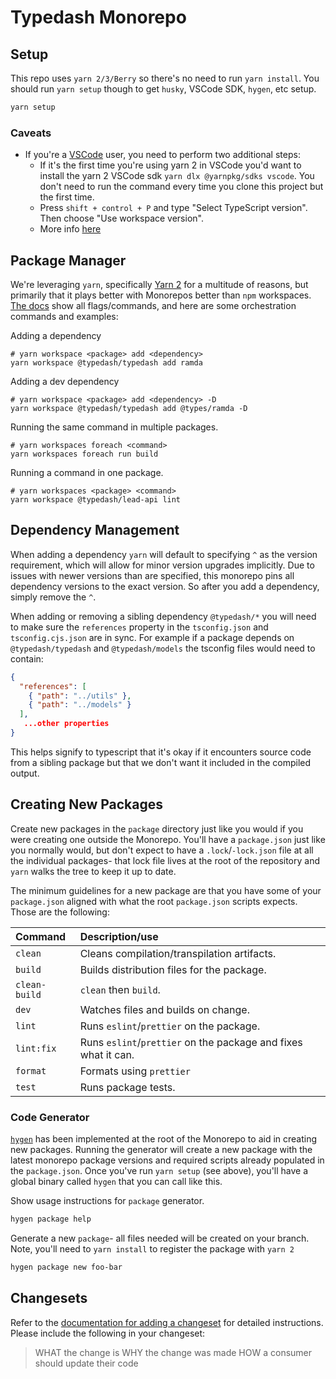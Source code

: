# Typedash Monorepo

## Setup

This repo uses `yarn 2/3/Berry` so there's no need to run `yarn install`. You should run `yarn setup` though to get `husky`, VSCode SDK, `hygen`, etc setup.

```sh
yarn setup
```

### Caveats

- If you're a [VSCode](https://code.visualstudio.com/) user, you need to perform two additional steps:
  - If it's the first time you're using yarn 2 in VSCode you'd want to install the yarn 2 VSCode sdk `yarn dlx @yarnpkg/sdks vscode`. You don't need to run the command every time you clone this project but the first time.
  - Press `shift + control + P` and type "Select TypeScript version". Then choose "Use workspace version".
  - More info [here](https://yarnpkg.com/getting-started/editor-sdks#vscode)

## Package Manager

We're leveraging `yarn`, specifically [Yarn 2](https://dev.to/arcanis/introducing-yarn-2-4eh1) for a multitude of reasons, but primarily that it plays better with Monorepos better than `npm` workspaces. [The docs](https://yarnpkg.com/cli/workspace) show all flags/commands, and here are some orchestration commands and examples:

Adding a dependency

```
# yarn workspace <package> add <dependency>
yarn workspace @typedash/typedash add ramda
```

Adding a dev dependency

```
# yarn workspace <package> add <dependency> -D
yarn workspace @typedash/typedash add @types/ramda -D
```

Running the same command in multiple packages.

```
# yarn workspaces foreach <command>
yarn workspaces foreach run build
```

Running a command in one package.

```
# yarn workspaces <package> <command>
yarn workspace @typedash/lead-api lint
```

## Dependency Management

When adding a dependency `yarn` will default to specifying `^` as the version requirement, which will allow for minor version upgrades implicitly. Due to issues with newer versions than are specified, this monorepo pins all dependency versions to the exact version. So after you add a dependency, simply remove the `^`.

When adding or removing a sibling dependency `@typedash/*` you will need to make sure the `references` property in the `tsconfig.json` and `tsconfig.cjs.json` are in sync. For example if a package depends on `@typedash/typedash` and `@typedash/models` the tsconfig files would need to contain:

```json
{
  "references": [
    { "path": "../utils" },
    { "path": "../models" }
  ],
   ...other properties
}
```

This helps signify to typescript that it's okay if it encounters source code from a sibling package but that we
don't want it included in the compiled output.

## Creating New Packages

Create new packages in the `package` directory just like you would if you were creating one outside the Monorepo. You'll have a `package.json` just like you normally would, but don't expect to have a `.lock`/`-lock.json` file at all the individual packages- that lock file lives at the root of the repository and `yarn` walks the tree to keep it up to date.

The minimum guidelines for a new package are that you have some of your `package.json` aligned with what the root `package.json` scripts expects. Those are the following:

| Command       | Description/use                                                |
| :------------ | :------------------------------------------------------------- |
| `clean`       | Cleans compilation/transpilation artifacts.                    |
| `build`       | Builds distribution files for the package.                     |
| `clean-build` | `clean` then `build`.                                          |
| `dev`         | Watches files and builds on change.                            |
| `lint`        | Runs `eslint`/`prettier` on the package.                       |
| `lint:fix`    | Runs `eslint`/`prettier` on the package and fixes what it can. |
| `format`      | Formats using `prettier`                                       |
| `test`        | Runs package tests.                                            |

### Code Generator

[`hygen`](http://www.hygen.io/) has been implemented at the root of the Monorepo to aid in creating new packages. Running the generator will create a new package with the latest monorepo package versions and required scripts already populated in the `package.json`. Once you've run `yarn setup` (see above), you'll have a global binary called `hygen` that you can call like this.

Show usage instructions for `package` generator.

```sh
hygen package help
```

Generate a new `package`- all files needed will be created on your branch. Note, you'll need to `yarn install` to register the package with `yarn 2`

```sh
hygen package new foo-bar
```

## Changesets

Refer to the [documentation for adding a changeset](https://github.com/changesets/changesets/blob/main/docs/adding-a-changeset.md) for detailed instructions. Please include the following in your changeset:

> WHAT the change is
> WHY the change was made
> HOW a consumer should update their code
